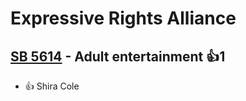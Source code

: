 # Expressive Rights Alliance

## [SB 5614](/bill/2023-24/sb/5614/) - Adult entertainment 👍1  
* 👍 Shira Cole